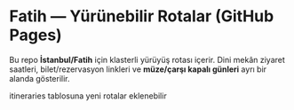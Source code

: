 # Fatih — Yürünebilir Rotalar (GitHub Pages)

Bu repo **İstanbul/Fatih** için klasterli yürüyüş rotası içerir. Dini mekân ziyaret saatleri, bilet/rezervasyon linkleri ve **müze/çarşı kapalı günleri** ayrı bir alanda gösterilir.

itineraries tablosuna yeni rotalar eklenebilir
